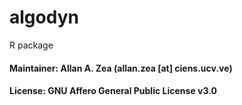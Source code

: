 # algodyn
R package

#### Maintainer: Allan A. Zea (allan.zea [at] ciens.ucv.ve)

#### License: GNU Affero General Public License v3.0

